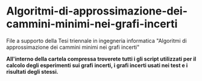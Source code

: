 # Algoritmi-di-approssimazione-dei-cammini-minimi-nei-grafi-incerti
File a supporto della Tesi triennale in ingegneria informatica "Algoritmi di approssimazione dei cammini minimi nei grafi incerti"

**All'interno della cartela compressa troverete tutti i gli script utilizzati per il calcolo degli esperimenti sui grafi incerti, i grafi incerti usati nei test e i risultati degli stessi.**
